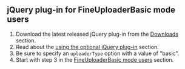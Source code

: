 ## jQuery plug-in for FineUploaderBasic mode users ##
1. Download the latest released jQuery plug-in from the [Downloads](https://github.com/valums/file-uploader/wiki/Releases) section.
2. Read about the [using the optional jQuery plug-in](using-jquery-plugin.md) section.
3. Be sure to specify an `uploaderType` option with a value of "basic".
4. Start with step 3 in the [FineUploaderBasic mode users](path-fineuploaderbasic.md) section.

